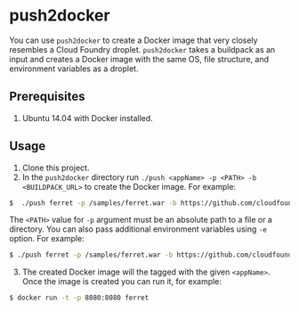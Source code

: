 # push2docker

You can use `push2docker` to create a Docker image that very closely resembles a Cloud Foundry droplet. `push2docker` takes a buildpack as an input and creates a Docker image with the same OS, file structure, and environment variables as a droplet.

## Prerequisites

1. Ubuntu 14.04 with Docker installed.

## Usage

1. Clone this project.
2. In the `push2docker` directory run `./push <appName> -p <PATH> -b <BUILDPACK_URL>` to create the Docker image. For example:

  ```bash
  $  ./push ferret -p /samples/ferret.war -b https://github.com/cloudfoundry/java-buildpack
  ```
  The `<PATH>` value for `-p` argument must be an absolute path to a file or a directory. You can also pass additional environment variables using `-e` option. For example:

  ```bash
  $ ./push ferret -p /samples/ferret.war -b https://github.com/cloudfoundry/ibm-websphere-liberty-buildpack.git -e   IBM_JVM_LICENSE=XXX -e IBM_LIBERTY_LICENSE=YYY
  ```

3. The created Docker image will the tagged with the given `<appName>`. Once the image is created you can run it, for example:

```bash
$ docker run -t -p 8080:8080 ferret
```

